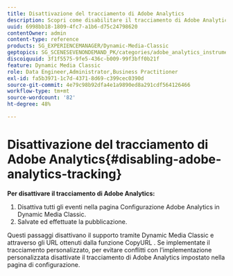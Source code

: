 ```yaml
---
title: Disattivazione del tracciamento di Adobe Analytics
description: Scopri come disabilitare il tracciamento di Adobe Analytics.
uuid: 6998bb18-1809-4fc7-a1b6-d75c24798620
contentOwner: admin
content-type: reference
products: SG_EXPERIENCEMANAGER/Dynamic-Media-Classic
geptopics: SG_SCENESEVENONDEMAND_PK/categories/adobe_analytics_instrumentation_kit
discoiquuid: 3f1f5575-9fe5-436c-b009-99f3bff0b21f
feature: Dynamic Media Classic
role: Data Engineer,Administrator,Business Practitioner
exl-id: fa5b3971-1c7d-4371-8d69-c399cec0390d
source-git-commit: 4e79c98b92dfa4e1a9890ed8a291cdf564126466
workflow-type: tm+mt
source-wordcount: '82'
ht-degree: 48%

---
```


# Disattivazione del tracciamento di Adobe Analytics{#disabling-adobe-analytics-tracking}

**Per disattivare il tracciamento di Adobe Analytics:**

1. Disattiva tutti gli eventi nella pagina Configurazione Adobe Analytics in Dynamic Media Classic.
1. Salvate ed effettuate la pubblicazione.

Questi passaggi disattivano il supporto tramite Dynamic Media Classic e attraverso gli URL ottenuti dalla funzione CopyURL . Se implementate il tracciamento personalizzato, per evitare conflitti con l’implementazione personalizzata disattivate il tracciamento di Adobe Analytics impostato nella pagina di configurazione.
